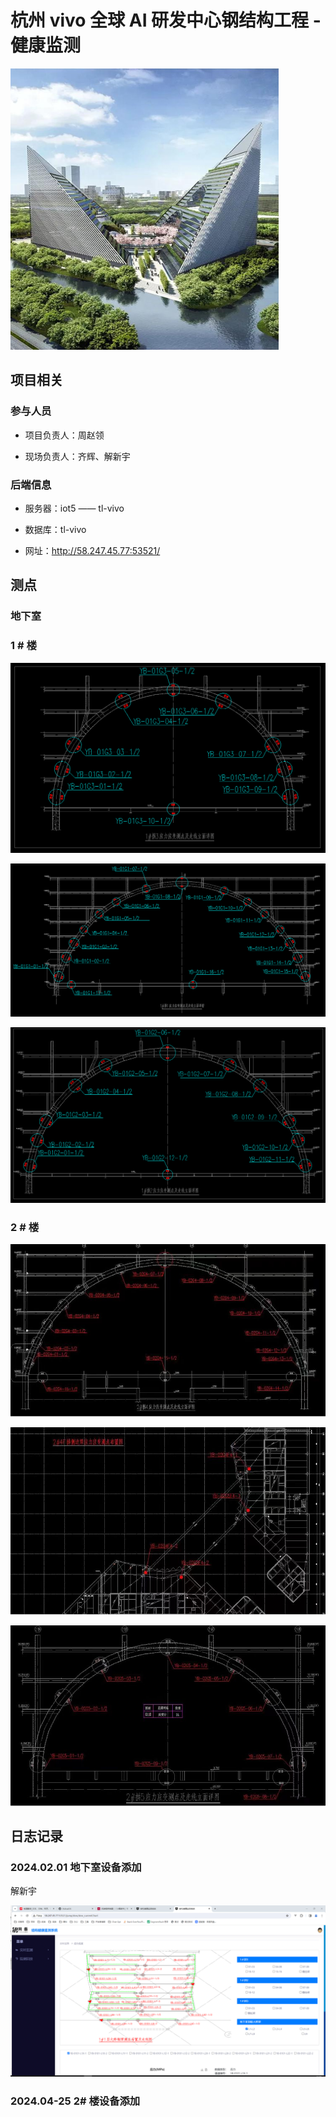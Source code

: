 # 杭州 vivo 全球 AI 研发中心钢结构工程 -健康监测

![alt text](img/vivo.png)

## 项目相关

### 参与人员

- 项目负责人：周赵领

- 现场负责人：齐辉、解新宇

### 后端信息

- 服务器：iot5 —— tl-vivo

- 数据库：tl-vivo

- 网址：<http://58.247.45.77:53521/>

## 测点

### 地下室

### 1 # 楼

![alt text](img/gong13.png)

![alt text](img/gong11.png)

![alt text](img/gong12.png)

### 2 # 楼

![alt text](img/5feec1a2fc8fd925ed2db82ad440b40.jpg)

![alt text](img/600c31e605e10fca5ec5cf4178487fa.jpg)

![alt text](img/1f70b8e032d2f2803ece2bfd4add60d.jpg)

## 日志记录

### 2024.02.01 地下室设备添加

解新宇

![alt text](./img/dixiashi.png)

### 2024.04-25 2# 楼设备添加
